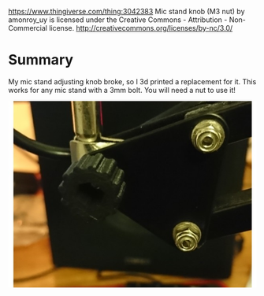 https://www.thingiverse.com/thing:3042383
Mic stand knob (M3 nut) by amonroy_uy is licensed under the Creative Commons - Attribution - Non-Commercial license.
http://creativecommons.org/licenses/by-nc/3.0/

# Summary
My mic stand adjusting knob broke, so I 3d printed a replacement for it. 
This works for any mic stand with a 3mm bolt. 
You will need a nut to use it!

![Image of printed piece](images/014ebc5fd6de387a6939ae9127d41208_preview_featured.JPG)
